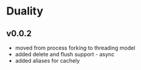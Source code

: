 # Duality

## v0.0.2

* moved from process forking to threading model
* added delete and flush support - async
* added aliases for cachely


